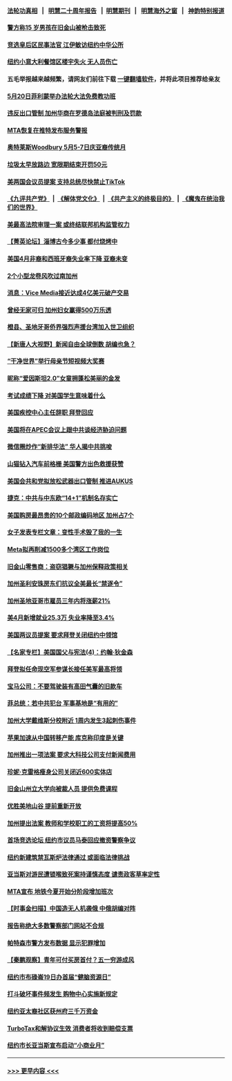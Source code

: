 #### [法轮功真相](https://github.com/gfw-breaker/truth/blob/master/README.md?t=0) &nbsp;&nbsp;|&nbsp;&nbsp; [明慧二十周年报告](https://github.com/gfw-breaker/mh-reports/blob/master/README.md?t=0) &nbsp;&nbsp;|&nbsp;&nbsp;[明慧期刊](https://github.com/gfw-breaker/mh-qikan) &nbsp;&nbsp;|&nbsp;&nbsp; [明慧海外之窗](https://github.com/gfw-breaker/mh-news/blob/master/README.md?t=0) &nbsp;&nbsp;|&nbsp;&nbsp; [神韵特别报道](https://github.com/gfw-breaker/mh-news/blob/master/shenyun.md?t=0)
#### [警方称15 岁男孩在旧金山被枪击致死](../pages/nsc412/n13989333.md?t=05061243) 
#### [竞选皇后区民事法官 江伊敏访纽约中华公所](../pages/nsc412/n13989296.md?t=05061243) 
#### [纽约小意大利餐馆区楼宇失火 无人员伤亡](../pages/nsc412/n13989298.md?t=05061243) 
#### 五毛举报越来越频繁，请网友们前往下载 [一键翻墙软件](https://github.com/gfw-breaker/ssr-accounts)，并将此项目推荐给亲友
#### [5月20日菲利蒙举办法轮大法免费教功班](../pages/nsc412/n13989330.md?t=05061243) 
#### [违反出口管制 加州华商在罗德岛法庭被判刑及罚款](../pages/nsc412/n13989328.md?t=05061243) 
#### [MTA恢复在推特发布服务警报](../pages/nsc412/n13989301.md?t=05061243) 
#### [奥特莱斯Woodbury 5月5-7日庆亚裔传统月](../pages/nsc412/n13989303.md?t=05061243) 
#### [垃圾太早放路边 宽限期结束开罚50元](../pages/nsc412/n13989316.md?t=05061243) 
#### [美两国会议员提案 支持总统尽快禁止TikTok](../pages/nsc412/n13989243.md?t=05061243) 
#### [《九评共产党》](https://github.com/begood0513/9ping.md/blob/master/README.md) &nbsp;|&nbsp; [《解体党文化》](../../../../jtdwh.md/blob/master/README.md)  &nbsp;|&nbsp; [《共产主义的终极目的》](../../../../gczydzjmd.md/blob/master/README.md) &nbsp;|&nbsp; [《魔鬼在统治我们的世界》](../../../../mgztzwmdsj.md/blob/master/README.md) 
#### [美最高法院审理一案 或终结联邦机构监管权力](../pages/nsc412/n13988274.md?t=05061243) 
#### [【菁英论坛】淄博古今多少事 都付烧烤中](../pages/nsc412/n13989188.md?t=05061243) 
#### [美国4月非裔和西班牙裔失业率下降 亚裔未变](../pages/nsc412/n13989224.md?t=05061243) 
#### [2个小型龙卷风吹过南加州](../pages/nsc412/n13989230.md?t=05061243) 
#### [消息：Vice Media接近达成4亿美元破产交易](../pages/nsc412/n13989199.md?t=05061243) 
#### [曾经无家可归 加州妇女赢得500万乐透](../pages/nsc412/n13989225.md?t=05061243) 
#### [橙县、圣地牙哥侨界强烈声援台湾加入世卫组织](../pages/nsc412/n13989202.md?t=05061243) 
#### [【新唐人大视野】新闻自由全球倒数 胡编也急？](../pages/nsc412/n13989121.md?t=05061243) 
#### [“干净世界”举行母亲节短视频大奖赛](../pages/nsc412/n13989164.md?t=05061243) 
#### [昵称“爱因斯坦2.0”女童拥蓬松美丽的金发](../pages/nsc412/n13988761.md?t=05061243) 
#### [考试成绩下降 对美国学生意味着什么](../pages/nsc412/n13989048.md?t=05061243) 
#### [美国疾控中心主任辞职 拜登回应](../pages/nsc412/n13989133.md?t=05061243) 
#### [美国将在APEC会议上跟中共谈经济胁迫问题](../pages/nsc412/n13989136.md?t=05061243) 
#### [微信圈炒作“新排华法” 华人揭中共挑唆](../pages/nsc412/n13988593.md?t=05061243) 
#### [山猫钻入汽车前格栅 美国警方出色救援获赞](../pages/nsc412/n13988930.md?t=05061243) 
#### [美国会共和党拟放松武器出口管制 推进AUKUS](../pages/nsc412/n13989110.md?t=05061243) 
#### [捷克：中共与中东欧“14+1”机制名存实亡](../pages/nsc412/n13989105.md?t=05061243) 
#### [美国购房最昂贵的10个邮政编码地区 加州占7个](../pages/nsc412/n13988658.md?t=05061243) 
#### [女子发表专栏文章：变性手术毁了我的一生](../pages/nsc412/n13988664.md?t=05061243) 
#### [Meta拟再削减1500多个湾区工作岗位](../pages/nsc412/n13988677.md?t=05061243) 
#### [旧金山零售商：盗窃猖獗与加州保释政策相关](../pages/nsc412/n13988705.md?t=05061243) 
#### [加州圣利安珠房东们抗议全美最长“禁逐令”](../pages/nsc412/n13988532.md?t=05061243) 
#### [加州圣地亚哥市雇员三年内将涨薪21%](../pages/nsc412/n13988719.md?t=05061243) 
#### [美4月新增就业25.3万 失业率降至3.4%](../pages/nsc412/n13988968.md?t=05061243) 
#### [美国两议员提案 要求拜登关闭纽约中领馆](../pages/nsc412/n13988964.md?t=05061243) 
#### [【名家专栏】美国国父与宪法(4)：约翰‧狄金森](../pages/nsc412/n13985200.md?t=05061243) 
#### [拜登拟任命现空军参谋长接任美军最高将领](../pages/nsc412/n13988803.md?t=05061243) 
#### [宝马公司：不要驾驶装有高田气囊的旧款车](../pages/nsc412/n13988733.md?t=05061243) 
#### [菲总统：若中共犯台 军事基地是“有用的”](../pages/nsc412/n13988599.md?t=05061243) 
#### [加州大学戴维斯分校附近 1周内发生3起刺伤事件](../pages/nsc412/n13988718.md?t=05061243) 
#### [苹果加速从中国转移产能 库克称印度是关键](../pages/nsc412/n13988511.md?t=05061243) 
#### [加州推出一项法案 要求大科技公司支付新闻费用](../pages/nsc412/n13988710.md?t=05061243) 
#### [珍妮·克雷格瘦身公司关闭近600实体店](../pages/nsc412/n13988689.md?t=05061243) 
#### [旧金山州立大学向被裁人员 提供免费课程](../pages/nsc412/n13988687.md?t=05061243) 
#### [优胜美地山谷 提前重新开放](../pages/nsc412/n13988661.md?t=05061243) 
#### [加州提出法案 教师和学校职工的工资将提高50%](../pages/nsc412/n13988656.md?t=05061243) 
#### [首场竞选论坛 纽约市议员马泰回应撤资警察争议](../pages/nsc412/n13988580.md?t=05061243) 
#### [纽约新建筑禁瓦斯炉法律通过 或面临法律挑战](../pages/nsc412/n13988587.md?t=05061243) 
#### [亚当斯对游民遭锁喉致死案持谨慎态度 谴责政客草率定性](../pages/nsc412/n13988591.md?t=05061243) 
#### [MTA宣布 地铁今夏开始分阶段增加班次](../pages/nsc412/n13988568.md?t=05061243) 
#### [【时事金扫描】中国造无人机袭俄 中俄胡编对阵](../pages/nsc412/n13988379.md?t=05061243) 
#### [报告称绝大多数警察部门网站不合规](../pages/nsc412/n13988473.md?t=05061243) 
#### [帕特森市警方发布数据 显示犯罪增加](../pages/nsc412/n13988471.md?t=05061243) 
#### [【秦鹏观察】青年可付买房首付？五一穷游成风](../pages/nsc412/n13988447.md?t=05061243) 
#### [纽约市布碌崙19日办首届“健脑资源日”](../pages/nsc412/n13988566.md?t=05061243) 
#### [打斗破坏事件频发生 购物中心实施新规定](../pages/nsc412/n13988475.md?t=05061243) 
#### [纽约亚太裔社区获州府三千万资金](../pages/nsc412/n13988579.md?t=05061243) 
#### [TurboTax和解协议生效 消费者将收到赔偿支票](../pages/nsc412/n13988589.md?t=05061243) 
#### [纽约市长亚当斯宣布启动“小商业月”](../pages/nsc412/n13988585.md?t=05061243) 

----
#### [ >>> 更早内容 <<< ](../indexes/nsc412-earlier.md)
